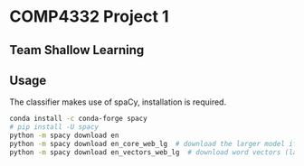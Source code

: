 # COMP4332 Project 1

## Team Shallow Learning

## Usage

The classifier makes use of spaCy, installation is required.

```bash
conda install -c conda-forge spacy
# pip install -U spacy
python -m spacy download en
python -m spacy download en_core_web_lg  # download the larger model if needed
python -m spacy download en_vectors_web_lg  # download word vectors (large in size) if needed
```
